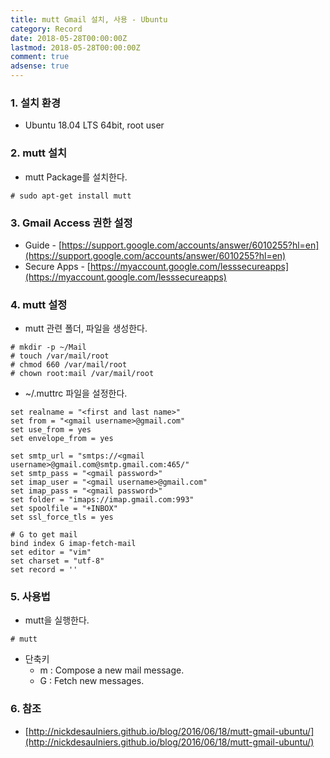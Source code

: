 ```yaml
---
title: mutt Gmail 설치, 사용 - Ubuntu
category: Record
date: 2018-05-28T00:00:00Z
lastmod: 2018-05-28T00:00:00Z
comment: true
adsense: true
---
```


### 1. 설치 환경

* Ubuntu 18.04 LTS 64bit, root user

### 2. mutt 설치

* mutt Package를 설치한다.

~~~
# sudo apt-get install mutt
~~~

### 3. Gmail Access 권한 설정

* Guide - [https://support.google.com/accounts/answer/6010255?hl=en](https://support.google.com/accounts/answer/6010255?hl=en)
* Secure Apps - [https://myaccount.google.com/lesssecureapps](https://myaccount.google.com/lesssecureapps)

### 4. mutt 설정

* mutt 관련 폴더, 파일을 생성한다.

~~~
# mkdir -p ~/Mail
# touch /var/mail/root
# chmod 660 /var/mail/root
# chown root:mail /var/mail/root
~~~

* ~/.muttrc 파일을 설정한다.

~~~
set realname = "<first and last name>"
set from = "<gmail username>@gmail.com"
set use_from = yes
set envelope_from = yes

set smtp_url = "smtps://<gmail username>@gmail.com@smtp.gmail.com:465/"
set smtp_pass = "<gmail password>"
set imap_user = "<gmail username>@gmail.com"
set imap_pass = "<gmail password>"
set folder = "imaps://imap.gmail.com:993"
set spoolfile = "+INBOX"
set ssl_force_tls = yes

# G to get mail
bind index G imap-fetch-mail
set editor = "vim"
set charset = "utf-8"
set record = ''
~~~

### 5. 사용법

* mutt을 실행한다.

~~~
# mutt
~~~

* 단축키
  * m : Compose a new mail message.
  * G : Fetch new messages.

### 6. 참조

* [http://nickdesaulniers.github.io/blog/2016/06/18/mutt-gmail-ubuntu/](http://nickdesaulniers.github.io/blog/2016/06/18/mutt-gmail-ubuntu/)
